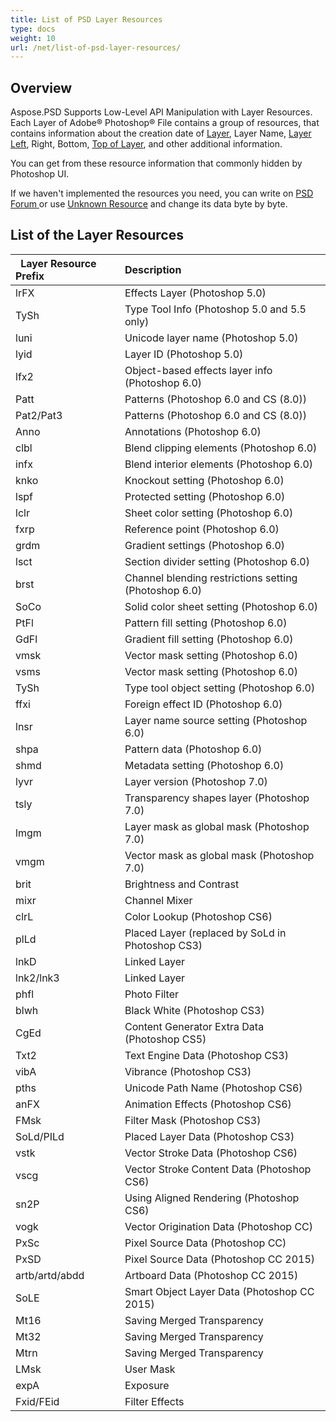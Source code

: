 ```yaml
---
title: List of PSD Layer Resources
type: docs
weight: 10
url: /net/list-of-psd-layer-resources/
---
```


## **Overview**
Aspose.PSD Supports Low-Level API Manipulation with Layer Resources. Each Layer of Adobe® Photoshop® File contains a group of resources, that contains information about the creation date of [Layer](https://reference.aspose.com/psd/net/aspose.psd.fileformats.psd.layers/layer), Layer Name, [Layer Left](https://reference.aspose.com/psd/net/aspose.psd.fileformats.psd.layers/layer/properties/left), Right, Bottom, [Top of Layer](https://reference.aspose.com/psd/net/aspose.psd.fileformats.psd.layers/layer/properties/top), and other additional information.

You can get from these resource information that commonly hidden by Photoshop UI.


If we haven't implemented the resources you need, you can write on [PSD Forum ](https://forum.aspose.com/c/psd)or use [Unknown Resource](https://reference.aspose.com/psd/net/aspose.psd.fileformats.psd.layers.layerresources/unknownresource) and change its data byte by byte.
## **List of the Layer Resources**

|` `**Layer Resource Prefix**|**Description**|
| :- | :- |
|lrFX|Effects Layer (Photoshop 5.0)|
|TySh|Type Tool Info (Photoshop 5.0 and 5.5 only)|
|luni|Unicode layer name (Photoshop 5.0)|
|lyid|Layer ID (Photoshop 5.0)|
|lfx2|Object-based effects layer info (Photoshop 6.0)|
|Patt|Patterns (Photoshop 6.0 and CS (8.0))|
|Pat2/Pat3|Patterns (Photoshop 6.0 and CS (8.0))|
|Anno|Annotations (Photoshop 6.0)|
|clbl|Blend clipping elements (Photoshop 6.0)|
|infx|Blend interior elements (Photoshop 6.0)|
|knko|Knockout setting (Photoshop 6.0)|
|lspf|Protected setting (Photoshop 6.0)|
|lclr|Sheet color setting (Photoshop 6.0)|
|fxrp|Reference point (Photoshop 6.0)|
|grdm|Gradient settings (Photoshop 6.0)|
|lsct|Section divider setting (Photoshop 6.0)|
|brst|Channel blending restrictions setting (Photoshop 6.0)|
|SoCo|Solid color sheet setting (Photoshop 6.0)|
|PtFl|Pattern fill setting (Photoshop 6.0)|
|GdFl|Gradient fill setting (Photoshop 6.0)|
|vmsk|Vector mask setting (Photoshop 6.0)|
|vsms|Vector mask setting (Photoshop 6.0)|
|TySh|Type tool object setting (Photoshop 6.0)|
|ffxi|Foreign effect ID (Photoshop 6.0)|
|lnsr|Layer name source setting (Photoshop 6.0)|
|shpa|Pattern data (Photoshop 6.0)|
|shmd|Metadata setting (Photoshop 6.0)|
|lyvr|Layer version (Photoshop 7.0)|
|tsly|Transparency shapes layer (Photoshop 7.0)|
|lmgm|Layer mask as global mask (Photoshop 7.0)|
|vmgm|Vector mask as global mask (Photoshop 7.0)|
|brit|Brightness and Contrast|
|mixr|Channel Mixer|
|clrL|Color Lookup (Photoshop CS6)|
|plLd|Placed Layer (replaced by SoLd in Photoshop CS3)|
|lnkD|Linked Layer|
|lnk2/lnk3|Linked Layer|
|phfl|Photo Filter|
|blwh|Black White (Photoshop CS3)|
|CgEd|Content Generator Extra Data (Photoshop CS5)|
|Txt2|Text Engine Data (Photoshop CS3)|
|vibA|Vibrance (Photoshop CS3)|
|pths|Unicode Path Name (Photoshop CS6)|
|anFX|Animation Effects (Photoshop CS6)|
|FMsk|Filter Mask (Photoshop CS3)|
|SoLd/PILd|Placed Layer Data (Photoshop CS3)|
|vstk|Vector Stroke Data (Photoshop CS6)|
|vscg|Vector Stroke Content Data (Photoshop CS6)|
|sn2P|Using Aligned Rendering (Photoshop CS6)|
|vogk|Vector Origination Data (Photoshop CC)|
|PxSc|Pixel Source Data (Photoshop CC)|
|PxSD|Pixel Source Data (Photoshop CC 2015)|
|artb/artd/abdd|Artboard Data (Photoshop CC 2015)|
|SoLE|Smart Object Layer Data (Photoshop CC 2015)|
|Mt16|Saving Merged Transparency|
|Mt32|Saving Merged Transparency|
|Mtrn|Saving Merged Transparency|
|LMsk|User Mask|
|expA|Exposure|
|Fxid/FEid|Filter Effects|
